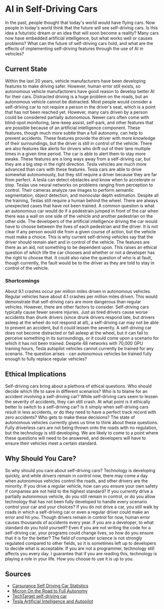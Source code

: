 # AI in Self-Driving Cars

In the past, people thought that today's world would have flying cars. Now people in today's world think that the future will see self-driving cars. Is this idea a futuristic dream or an idea that will soon become a reality? Many cars now have embedded artificial intelligence, but what works well or causes problems? What can the future of self-driving cars hold, and what are the effects of implementing self-driving features through the use of AI in vehicles?

## Current State
Within the last 20 years, vehicle manufacturers have been developing features to make driving safer. However, human error still exists, so autonomous vehicle manufactorers have good reason to develop better AI for their cars. Distracted driving is a huge problem on the roads, but an autonomous vehicle cannot be distracted. Most people would consider a self-driving car to not require a person in the driver's seat, which is a point that has not been reached yet. However, many cars driven by a person could be considered partially autonomous. Newer cars often come with blind-spot monitoring, lane-keep assist, self-park, and other features that are possible because of an artificial intelligence component. These features, though much more subtle than a full autonomy, can help to prevent accidents. These features provide the driver with more knowledge of their surroundings, but the driver is still in control of the vehicle. There are also features like alerts for drivers who drift out of their lane multiple times in a given time period. The car is able to alert them to stay more awake. These features are a long ways away from a self-driving car, but they are a big step in the right direction. Tesla vehicles are much more advanced than cars with these features. Tesla cars are able to drive somewhat autonomously, but they still require a driver because they are far from perfect. A tesla can detect obstacles and know when to accelerate or stop. Teslas use neural networks on problems ranging from perception to control. Their cameras analyze raw images to perform semantic segmentation, object detection, and monocular depth estimation. Despite all the training, Teslas still require a human behind the wheel. There are always unexpected cases that have not been trained. A common question is what an autonomous car would do if a pedestrain jumped in front of the car when there was a wall on one side of the vehicle and another pedestrian on the other side. The developers of the artificial intelligence driving the car would have to choose between the lives of each pedestrian and the driver. It is not clear if any person would die from a given course of action, but the vehicle must make a choice. This is why current self-driving vehicles say that the driver should remain alert and in control of the vehicle. The features are there as an aid, not something to be dependent upon. This raises an ethical question of which life the car chooses and whether or not a developer has the right to choose that. It could also raise the question of who is at fault, though currently, the fault would be to the driver as they are told to stay in control of the vehicle. 
 

### Shortcomings
About 9.1 crashes occur per million miles driven in autonomous vehicles. Regular vehicles have about 4.1 crashes per million miles driven. This would demonstrate that self-driving cars are more dangerous than regular vehicles. However, there are other factors to consider. Self-driving cars typically cause fewer severe injuries. Just as tired drivers cause worse accidents than drunk drivers (since drunk drivers respond late, but drivers asleep at the wheel do not respond at all), a self-driving car may not be able to prevent an accident, but it could lessen the severity. A self-driving car does not become distracted or fall asleep at the wheel, but it can fail to perceive something in its surroundings, or it could come upon a scenario for which it has not been trained. Despite 48 networks with 70,000 GPU training hours, Tesla autopilot vehicles cannot currently be trained for any scenario. The question arises - can autonomous vehicles be trained fully enough to fully replace regular vehicles?


## Ethical Implications
Self-driving cars bring about a plethora of ethical questions. Who should decide which life to save in different scenarios? Who is to blame for an accident involving a self-driving car? While self-driving cars seem to lessen the severity of accidents, they can still crash. At what point is it ethically better to switch to a self-driving car? Is it simply when self-driving cars result in less accidents, or do they need to have a perfect track record with zero accidents? Who gets to make these decisions? The state of autonomous vehicles currently gives us time to think about these questions. Fully driverless cars are not being thrown onto the roads with no regulation, but the technology is still developing. We are likely to come to a point where these questions will need to be answered, and developers will have to ensure their vehicles meet a certain standard. 


## Why Should You Care?
So why should you care about self-driving cars? Technology is developing quickly, and while drivers remain in control now, there may come a day when autonomous vehicles control the roads, and other drivers are the minority. If you drive a regular vehicle, how can you ensure your own safety if companies are not held to the highest standard? If you currently drive a partially autonomous vehicle, do you still remain in control, or do you allow technology that has not been fully developed to handle every scenario control your car and your choices? If you do not drive a car, you still walk by roads in which a self-driving car or even a regular driver could make an error and hit you. Though drivers remain in control for now, human error causes thousands of accidents every year. If you are a developer, to what standard do you hold yourself? Even if you are not writing the code for a self-driving car, your programs could change lives, so how do you ensure that it is for the better? The field of computer science is not strongly regulated compared to other fields, so it is sometimes left up to developers to decide what is acceptable. If you are not a programmer, technology still affects you every day. I guarantee that if you are reading this, technology is playing a role in your life. How you choose to use it is up to you. 

## Sources
* <a href="https://carsurance.net/insights/self-driving-car-statistics/">Carsurance Self Driving Car Statistics</a>
* <a href="https://www.micron.com/insight/on-the-road-to-full-autonomy-self-driving-cars-will-rely-on-ai-and-innovative-memory">Micron On the Road to Full Autonomy</a>
* <a href="https://www.techtarget.com/searchenterpriseai/definition/driverless-car#:~:text=AI%20software%20in%20the%20car,such%20as%20steering%20and%20brakes.">TechTarget self-driving car</a>
* <a href="https://www.tesla.com/AI">Tesla Artificial Intelligence and Autopilot</a>
